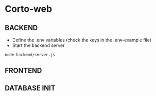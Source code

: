 # Corto-web

## BACKEND
- Define the .env variables (check the keys in the .env-example file)
- Start the backend server
```bash 
node backend/server.js
```

## FRONTEND

## DATABASE INIT